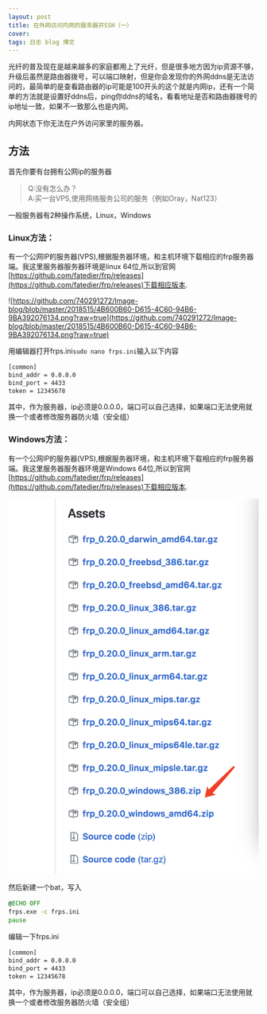 ```yaml
---
layout: post
title: 在外网访问内网的服务器并SSH（一）
cover: 
tags: 日志 blog 博文
---
```

光纤的普及现在是越来越多的家庭都用上了光纤，但是很多地方因为ip资源不够，升级后虽然是路由器拨号，可以端口映射，但是你会发现你的外网ddns是无法访问的，最简单的是查看路由器的ip可能是100开头的这个就是内网ip，还有一个简单的方法就是设置好ddns后，ping你ddns的域名，看看地址是否和路由器拨号的ip地址一致，如果不一致那么也是内网。

内网状态下你无法在户外访问家里的服务器。

## 方法

首先你要有台拥有公网ip的服务器

>Q:没有怎么办？<br>
>A:买一台VPS,使用网络服务公司的服务（例如Oray，Nat123）

一般服务器有2种操作系统，Linux，Windows

### Linux方法：

有一个公网IP的服务器(VPS),根据服务器环境，和主机环境下载相应的frp服务器端。我这里服务器服务器环境是linux 64位,所以到官网[https://github.com/fatedier/frp/releases](https://github.com/fatedier/frp/releases)下载相应版本.

![https://github.com/740291272/Image-blog/blob/master/2018515/4B600B60-D615-4C60-94B6-9BA392076134.png?raw=true](https://github.com/740291272/Image-blog/blob/master/2018515/4B600B60-D615-4C60-94B6-9BA392076134.png?raw=true)

用编辑器打开frps.ini`sudo nano frps.ini`输入以下内容

```
[common]
bind_addr = 0.0.0.0
bind_port = 4433
token = 12345678
```
其中，作为服务器，ip必须是0.0.0.0，端口可以自己选择，如果端口无法使用就换一个或者修改服务器防火墙（安全组）

### Windows方法：

有一个公网IP的服务器(VPS),根据服务器环境，和主机环境下载相应的frp服务器端。我这里服务器服务器环境是Windows 64位,所以到官网[https://github.com/fatedier/frp/releases](https://github.com/fatedier/frp/releases)下载相应版本.

![x](https://github.com/740291272/Image-blog/blob/master/2018515/E3D901E8-283A-43B4-84B7-DA075B3313A4.png?raw=true)

然后新建一个bat，写入

```bat
@ECHO OFF
frps.exe -c frps.ini
pause
```

编辑一下frps.ini

```
[common]
bind_addr = 0.0.0.0
bind_port = 4433
token = 12345678
```
其中，作为服务器，ip必须是0.0.0.0，端口可以自己选择，如果端口无法使用就换一个或者修改服务器防火墙（安全组）
